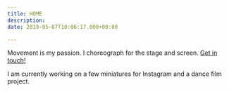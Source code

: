 ```yaml
---
title: HOME
description: 
date: 2019-05-07T10:06:17.000+00:00

---
```


Movement is my passion. I choreograph for the stage and screen. [Get in touch!](/contact)

I am currently working on a few miniatures for Instagram and a dance film project.